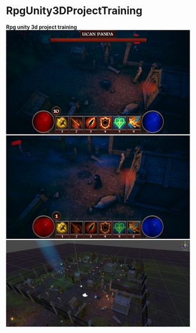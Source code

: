 # RpgUnity3DProjectTraining
 **Rpg unity 3d project training**
![RpgUnityProjectGameWindow](RpgUnityProjectGameWindow.png)
![RpgUnityProjectInGame](RpgUnityProjectInGame.png)
![RpgUnityProjectInScene](RpgUnityProjectScene.png)